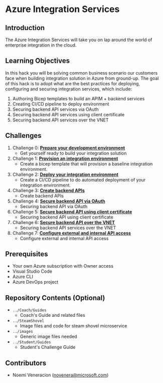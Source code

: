# Azure Integration Services

## Introduction
The Azure Integration Services will take you on lap around the world of enterprise integration in the cloud.  

## Learning Objectives
In this hack you will be solving common business scenario our customers face when building integration solution in Azure from ground-up.  The goal of this hack is to adopt what are the best practices for deploying, configuring and securing integration services, which include:

1. Authoring Bicep templates to build an APIM + backend services
2. Creating CI/CD pipeline to deploy environment
3. Securing backend API services via OAuth
4. Securing backend API services using client certificate
5. Securing backend API services over the VNET


## Challenges
1. Challenge 0: **[Prepare your development environment](Student/Challenge-00.md)**
   - Get yourself ready to build your integration solution
2. Challenge 1: **[Provision an integration environment](Student/Challenge-01.md)**
   - Create a bicep template that will provision a baseline integration environment.
3. Challenge 2: **[Deploy your integration environment](Student/Challenge-02.md)**
   - Create a CI/CD pipeline to do automated deployment of your integration environment.
4. Challenge 3: **[Create backend APIs](Student/Challenge-03.md)**
   - Create backend APIs
5. Challenge 4: **[Secure backend API via OAuth](Student/Challenge-04.md)**
   - Securing backend API via OAuth
6. Challenge 5: **[Secure backend API using client certificate](Student/Challenge-05.md)**
   - Securing backend API using client certificate
7. Challenge 6: **[Secure backend API over the VNET](Student/Challenge-06.md)**
   - Securing backend API services over the VNET
8. Challenge 7: **[Configure external and internal API access](Student/Challenge-07.md)**
   - Configure external and internal API access

## Prerequisites
- Your own Azure subscription with Owner access
- Visual Studio Code
- Azure CLI
- Azure DevOps project 

## Repository Contents (Optional)
- `../Coach/Guides`
  - Coach's Guide and related files
- `../SteamShovel`
  - Image files and code for steam shovel microservice
- `../images`
  - Generic image files needed
- `../Student/Guides`
  - Student's Challenge Guide

## Contributors
- Noemi Veneracion (novenera@microsoft.com)
